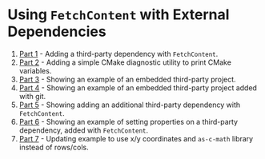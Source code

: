 # Using `FetchContent` with External Dependencies

1. [Part 1](/ch3/part-1/README.md) - Adding a third-party dependency with `FetchContent`.
2. [Part 2](/ch3/part-2/README.md) - Adding a simple CMake diagnostic utility to print CMake variables.
3. [Part 3](/ch3/part-3/README.md) - Showing an example of an embedded third-party project.
4. [Part 4](/ch3/part-4/README.md) - Showing an example of an embedded third-party project added with git.
5. [Part 5](/ch3/part-5/README.md) - Showing adding an additional third-party dependency with `FetchContent`.
6. [Part 6](/ch3/part-6/README.md) - Showing an example of setting properties on a third-party dependency, added with `FetchContent`.
7. [Part 7](/ch3/part-7/README.md) - Updating example to use x/y coordinates and `as-c-math` library instead of rows/cols.
